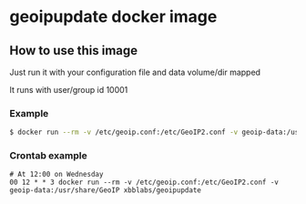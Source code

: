 # geoipupdate docker image

## How to use this image

Just run it with your configuration file and data volume/dir mapped

It runs with user/group id 10001

### Example

```sh
$ docker run --rm -v /etc/geoip.conf:/etc/GeoIP2.conf -v geoip-data:/usr/share/GeoIP xbblabs/geoipupdate
```

### Crontab example

```
# At 12:00 on Wednesday
00 12 * * 3 docker run --rm -v /etc/geoip.conf:/etc/GeoIP2.conf -v geoip-data:/usr/share/GeoIP xbblabs/geoipupdate
```
